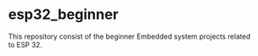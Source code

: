 # esp32_beginner
This repository consist of the beginner Embedded system projects related to ESP 32.
